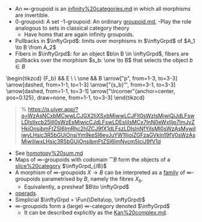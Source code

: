 - An ∞-groupoid is an [infinity%20categories.md](infinity%20categories.md) in which all morphisms are invertible. 
 - 0-groupoid: A set
 -1-groupoid: An ordinary [groupoid.md](groupoid.md), 
-Play the role analogous to sets in classical category theory
	- Have homs that are again infinity groupoids.
- Pullbacks in $\inftyGrpd$: limits over morphisms in $\inftyGrpd$ of $A_1 \to B \from A_2$
- Fibers in $\inftyGrpd$: for an object $b\in B \in \inftyGrpd$, fibers are pullbacks over the morphism $s_b: \one \to B$ that selects the object $b\in B$

\begin{tikzcd}
	{F_b} && E \\
	\\
	\one && B
	\arrow["p", from=1-3, to=3-3]
	\arrow[dashed, from=1-1, to=1-3]
	\arrow["{s_b}"', from=3-1, to=3-3]
	\arrow[dashed, from=1-1, to=3-1]
	\arrow["\lrcorner"{anchor=center, pos=0.125}, draw=none, from=1-1, to=3-3]
\end{tikzcd}

> % https://q.uiver.app/?q=WzAsNCxbMCwwLCJGX2IiXSxbMiwwLCJFIl0sWzIsMiwiQiJdLFswLDIsIlxcb25lIl0sWzEsMiwicCJdLFswLDEsIiIsMCx7InN0eWxlIjp7ImJvZHkiOnsibmFtZSI6ImRhc2hlZCJ9fX1dLFszLDIsInNfYiIsMl0sWzAsMywiIiwyLHsic3R5bGUiOnsiYm9keSI6eyJuYW1lIjoiZGFzaGVkIn19fV0sWzAsMiwiIiwxLHsic3R5bGUiOnsibmFtZSI6ImNvcm5lciJ9fV1d

- See [homotopy%20sum.md](homotopy%20sum.md)
- Maps of ∞-groupoids with codomain $\cat B$ form the objects of a [slice%20category](slice%20category) $\inftyGrpd_{/B}$
- A morphism of ∞-groupoids $X \to B$ can be interpreted as a [family](family) of ∞-groupoids parametrised by $B$, namely the fibres $X_b$.
	- Equivalently, a presheaf $B\to \inftyGrpd$
- [operads](operads).
- Simplicial $\inftyGrpd = \Fun(\Delta\op, \inftyGrpd)$
- ∞-groupoids form a (large) ∞-category denoted $\inftyGrpd$
	- It can be described explicitly as the [Kan%20complex.md](Kan%20complex.md). 